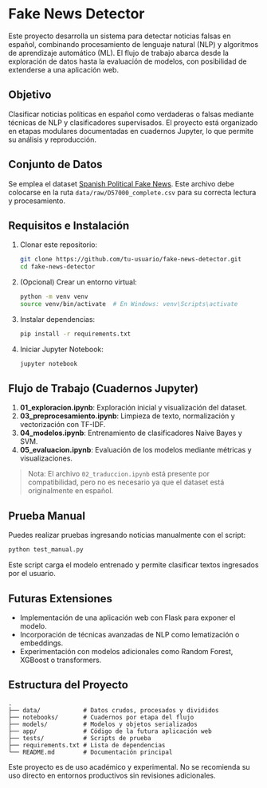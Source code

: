 # Fake News Detector

Este proyecto desarrolla un sistema para detectar noticias falsas en español, combinando procesamiento de lenguaje natural (NLP) y algoritmos de aprendizaje automático (ML). El flujo de trabajo abarca desde la exploración de datos hasta la evaluación de modelos, con posibilidad de extenderse a una aplicación web.

## Objetivo

Clasificar noticias políticas en español como verdaderas o falsas mediante técnicas de NLP y clasificadores supervisados. El proyecto está organizado en etapas modulares documentadas en cuadernos Jupyter, lo que permite su análisis y reproducción.

## Conjunto de Datos

Se emplea el dataset [Spanish Political Fake News](https://www.kaggle.com/datasets/javieroterovizoso/spanish-political-fake-news?select=D57000_complete.csv). Este archivo debe colocarse en la ruta `data/raw/D57000_complete.csv` para su correcta lectura y procesamiento.

## Requisitos e Instalación

1. Clonar este repositorio:

   ```bash
   git clone https://github.com/tu-usuario/fake-news-detector.git
   cd fake-news-detector
   ```

2. (Opcional) Crear un entorno virtual:

   ```bash
   python -m venv venv
   source venv/bin/activate  # En Windows: venv\Scripts\activate
   ```

3. Instalar dependencias:

   ```bash
   pip install -r requirements.txt
   ```

4. Iniciar Jupyter Notebook:

   ```bash
   jupyter notebook
   ```

## Flujo de Trabajo (Cuadernos Jupyter)

1. **01\_exploracion.ipynb**: Exploración inicial y visualización del dataset.
2. **03\_preprocesamiento.ipynb**: Limpieza de texto, normalización y vectorización con TF-IDF.
3. **04\_modelos.ipynb**: Entrenamiento de clasificadores Naive Bayes y SVM.
4. **05\_evaluacion.ipynb**: Evaluación de los modelos mediante métricas y visualizaciones.

> Nota: El archivo `02_traduccion.ipynb` está presente por compatibilidad, pero no es necesario ya que el dataset está originalmente en español.

## Prueba Manual

Puedes realizar pruebas ingresando noticias manualmente con el script:

```bash
python test_manual.py
```

Este script carga el modelo entrenado y permite clasificar textos ingresados por el usuario.

## Futuras Extensiones

* Implementación de una aplicación web con Flask para exponer el modelo.
* Incorporación de técnicas avanzadas de NLP como lematización o embeddings.
* Experimentación con modelos adicionales como Random Forest, XGBoost o transformers.

## Estructura del Proyecto

```
.
├── data/            # Datos crudos, procesados y divididos
├── notebooks/       # Cuadernos por etapa del flujo
├── models/          # Modelos y objetos serializados
├── app/             # Código de la futura aplicación web
├── tests/           # Scripts de prueba
├── requirements.txt # Lista de dependencias
└── README.md        # Documentación principal
```

Este proyecto es de uso académico y experimental. No se recomienda su uso directo en entornos productivos sin revisiones adicionales.
